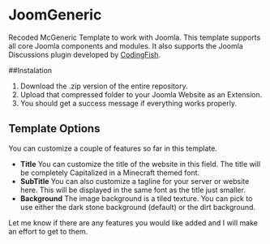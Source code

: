 JoomGeneric
===========

Recoded McGeneric Template to work with Joomla. This template supports all core Joomla components and modules. It also supports the Joomla Discussions plugin developed by [CodingFish](codingfish.com).

##Instalation

1. Download the .zip version of the entire repository.
2. Upload that compressed folder to your Joomla Website as an Extension.
3. You should get a success message if everything works properly.

## Template Options

You can customize a couple of features so far in this template.
 - **Title** You can customize the title of the website in this field. The title will be completely Capitalized in a Minecraft themed font.
 - **SubTitle** You can also customize a tagline for your server or website here. This will be displayed in the same font as the title just smaller.
 - **Background** The image background is a tiled texture. You can pick to use either the dark stone background (default) or the dirt background.
 

Let me know if there are any features you would like added and I will make an effort to get to them.
